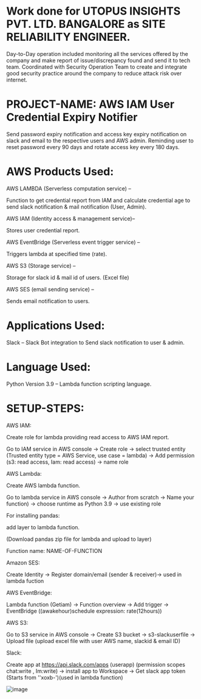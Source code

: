 # Work done for UTOPUS INSIGHTS PVT. LTD. BANGALORE as SITE RELIABILITY ENGINEER.

Day-to-Day operation included monitoring all the services offered by the company and make report of issue/discrepancy found and send it to tech team. Coordinated with Security Operation Team to create and integrate good security practice around the company to reduce attack risk over internet.

# PROJECT-NAME: AWS IAM User Credential Expiry Notifier

Send password expiry notification and access key expiry notification on slack and email to the respective users and AWS admin. Reminding user to reset password every 90 days and rotate access key every 180 days.

# AWS Products Used:

AWS LAMBDA (Serverless computation service) –

Function to get credential report from IAM and calculate credential age to send slack notification & mail notification (User, Admin).

AWS IAM (Identity access & management service)–

Stores user credential report.

AWS EventBridge (Serverless event trigger service) –

Triggers lambda at specified time (rate).

AWS S3 (Storage service) –

Storage for slack id & mail id of users. (Excel file)

AWS SES (email sending service) –

Sends email notification to users.

# Applications Used:

Slack – Slack Bot integration to Send slack notification to user & admin.

# Language Used:

Python Version 3.9 – Lambda function scripting language.

# SETUP-STEPS:

AWS IAM:

Create role for lambda providing read access to AWS IAM report.

Go to IAM service in AWS console -> Create role -> select trusted entity (Trusted entity type = AWS Service, use case = lambda) -> Add permission (s3: read access, Iam: read access) -> name role 

AWS Lambda:

Create AWS lambda function.

Go to lambda service in AWS console -> Author from scratch -> Name your function) -> choose runtime as Python 3.9 -> use existing role

For installing pandas:

add layer to lambda function.

(Download pandas zip file for lambda and upload to layer)

Function name: NAME-OF-FUNCTION

Amazon SES:

Create Identity -> Register domain/email (sender & receiver)-> used in lambda fuction

AWS EventBridge:

Lambda function (Getiam) -> Function overview -> Add trigger -> EventBridge ((awakehour)schedule expression: rate(12hours))

AWS S3:

Go to S3 service in AWS console -> Create S3 bucket -> s3-slackuserfile -> Upload file (upload excel file with user AWS name, slackid & email ID)

Slack:

Create app at https://api.slack.com/apps (userapp) (permission scopes chat:write , Im:write) -> install app to Workspace -> Get slack app token (Starts from ''xoxb-')(used in lambda function)

![image](https://user-images.githubusercontent.com/68280687/233784488-7bf2b46a-7bfd-42a9-8fb1-8385b2edde4f.png)


